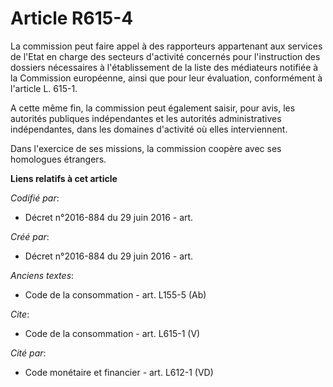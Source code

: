 # Article R615-4

La commission peut faire appel à des rapporteurs appartenant aux services de l'Etat en charge des secteurs d'activité
concernés pour l'instruction des dossiers nécessaires à l'établissement de la liste des médiateurs notifiée à la Commission
européenne, ainsi que pour leur évaluation, conformément à l'article L. 615-1. 

A cette même fin, la commission peut également saisir, pour avis, les autorités publiques indépendantes et les autorités
administratives indépendantes, dans les domaines d'activité où elles interviennent. 

Dans l'exercice de ses missions, la commission coopère avec ses homologues étrangers.

**Liens relatifs à cet article**

_Codifié par_:

  - Décret n°2016-884 du 29 juin 2016 - art.

_Créé par_:

  - Décret n°2016-884 du 29 juin 2016 - art.

_Anciens textes_:

  - Code de la consommation - art. L155-5 (Ab)

_Cite_:

  - Code de la consommation - art. L615-1 (V)

_Cité par_:

  - Code monétaire et financier - art. L612-1 (VD)
